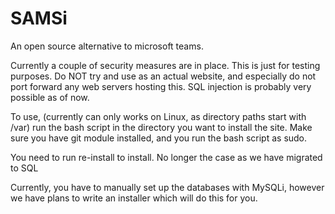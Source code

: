 # SAMSi
An open source alternative to microsoft teams.

Currently a couple of security measures are in place. This is just for testing purposes. Do NOT try and use as an actual website, and especially do not port forward any web servers hosting this. SQL injection is probably very possible as of now.

To use, (currently can only works on Linux, as directory paths start with /var) run the bash script in the directory you want to install the site. Make sure you have git module installed, and you run the bash script as sudo.

You need to run re-install to install. No longer the case as we have migrated to SQL

Currently, you have to manually set up the databases with MySQLi, however we have plans to write an installer which will do this for you.
